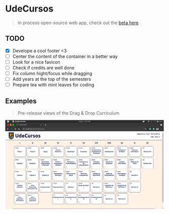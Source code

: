 # UdeCursos
> In process open-source web app, check out the [beta here](http://cxrlosk.me/udecursos/)

## TODO
- [x] Develope a cool footer <3
- [ ] Center the content of the container in a better way
- [ ] Look for a nice favicon
- [ ] Check if credits are well done
- [ ] Fix column hight/focus while dragging
- [ ] Add years at the top of the semesters
- [ ] Prepare tea with mint leaves for coding

## Examples
> Pre-release views of the Drag & Drop Curriculum

![image](assets/Screenshot2021-08-23.png)


<br>
